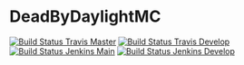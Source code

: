 # DeadByDaylightMC

[![Build Status Travis Master](https://img.shields.io/travis/com/ursinn/DeadByDaylightMC/master?logo=travis&label=build%20master)](https://travis-ci.com/ursinn/DeadByDaylightMC)
[![Build Status Travis Develop](https://img.shields.io/travis/com/ursinn/DeadByDaylightMC/develop?logo=travis&label=build%20develop)](https://travis-ci.com/ursinn/DeadByDaylightMC)
[![Build Status Jenkins Main](https://img.shields.io/jenkins/build?jobUrl=https%3A%2F%2Fci.filli-it.ch%2Fjob%2Fursinn%2Fjob%2FDeadByDaylightMC%2Fjob%2Fmain%2F&label=build%20master&logo=jenkins)](https://ci.filli-it.ch/job/ursinn/job/DeadByDaylightMC)
[![Build Status Jenkins Develop](https://img.shields.io/jenkins/build?jobUrl=https%3A%2F%2Fci.filli-it.ch%2Fjob%2Fursinn%2Fjob%2FDeadByDaylightMC%2Fjob%2Fdevelop%2F&label=build%20develop&logo=jenkins)](https://ci.filli-it.ch/job/ursinn/job/DeadByDaylightMC)
